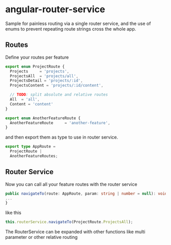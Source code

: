 # angular-router-service

Sample for painless routing via a single router service, and the use of enums to prevent repeating route strings cross the whole app.

## Routes
Define your routes per feature

``` typescript
export enum ProjectRoute {
  Projects     = 'projects',
  ProjectsAll  = 'projects/all',
  ProjectsDetail = 'projects/:id',
  ProjectsContent = 'projects/:id/content',

  // TODO: split absolute and relative routes
  All  = 'all',
  Content = 'content'
}

export enum AnotherFeatureRoute {
  AnotherFeatureRoute     = 'another-feature',
}
```

and then export them as type to use in router service.

``` typescript
export type AppRoute =
  ProjectRoute |
  AnotherFeatureRoutes;
```

## Router Service

Now you can call all your feature routes with the router service

``` typescript
public navigateTo(route: AppRoute, param: string | number = null): void {
...
}
```

like this

``` typescript
this.routerService.navigateTo(ProjectRoute.ProjectsAll);
```

The RouterService can be expanded with other functions like multi parameter or other relative routing
